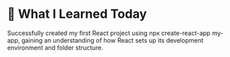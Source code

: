 # 🚀 What I Learned Today
Successfully created my first React project using npx create-react-app my-app, gaining an understanding of how React sets up its development environment and folder structure.